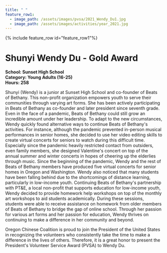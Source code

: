 ```yaml
---
title: " "
feature_row1:
  - image_path: /assets/images/pvsa/2021_Wendy_Du1.jpg
  - image_path: /assets/images/activities/year_2021.jpg
---
```


{% include feature_row id="feature_row1"%}

# Shunyi Wendy Du - Gold Award

**School: Sunset High School**  
**Category: Young Adults (16-25)**  
**Hours: 258**  

Shunyi (Wendy) is a junior at Sunset High School and co-founder of Beats of Bethany. This non-profit organization empowers youth to serve their communities through varying art forms. She has been actively participating in Beats of Bethany as co-founder and later president since seventh grade. Even in the face of a pandemic, Beats of Bethany could still grow an incredible amount under her leadership. To adapt to the new circumstances, Wendy quickly found alternative ways to continue Beats of Bethany's activities. For instance, although the pandemic prevented in-person musical performances in senior homes, she decided to use her video editing skills to create virtual concerts for seniors to watch during this difficult time. Especially since the pandemic heavily restricted contact from outsiders, even family members, she designed Valentine's concert on top of the annual summer and winter concerts in hopes of cheering up the elderlies through music. Since the beginning of the pandemic, Wendy and the rest of Beats of Bethany members have produced five virtual concerts for senior homes in Oregon and Washington. Wendy also noticed that many students have been falling behind due to the shortcomings of distance learning, particularly in low-income youth. Continuing Beats of Bethany's partnership with PT&E, a local non-profit that supports education for low-income youth, Wendy decided to provide homework help workshops on top of the monthly art workshops to aid students academically. During these sessions, students were able to receive assistance on homework from older members of Beats of Bethany to bridge the gap of online school. Through her passion for various art forms and her passion for education, Wendy thrives on continuing to make a difference in her community and beyond.

Oregon Chinese Coalition is proud to join the President of the United States in recognizing the volunteers who consistently take the time to make a difference in the lives of others. Therefore, it is a great honor to present the President's Volunteer Service Award (PVSA) to Wendy Du.
